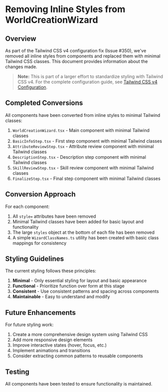 # Removing Inline Styles from WorldCreationWizard

## Overview

As part of the Tailwind CSS v4 configuration fix (Issue #350), we've removed all inline styles from components and replaced them with minimal Tailwind CSS classes. This document provides information about the changes made.

> **Note:** This is part of a larger effort to standardize styling with Tailwind CSS v4. For the complete configuration guide, see [Tailwind CSS v4 Configuration](/docs/technical-guides/tailwind-css-v4-configuration.md).

## Completed Conversions

All components have been converted from inline styles to minimal Tailwind classes:

1. `WorldCreationWizard.tsx` - Main component with minimal Tailwind classes
2. `BasicInfoStep.tsx` - First step component with minimal Tailwind classes
3. `AttributeReviewStep.tsx` - Attribute review component with minimal Tailwind classes
4. `DescriptionStep.tsx` - Description step component with minimal Tailwind classes
5. `SkillReviewStep.tsx` - Skill review component with minimal Tailwind classes
6. `FinalizeStep.tsx` - Final step component with minimal Tailwind classes

## Conversion Approach

For each component:
1. All `style=` attributes have been removed
2. Minimal Tailwind classes have been added for basic layout and functionality
3. The large `styles` object at the bottom of each file has been removed
4. A simple `WizardClassNames.ts` utility has been created with basic class mappings for consistency

## Styling Guidelines

The current styling follows these principles:
1. **Minimal** - Only essential styling for layout and basic appearance
2. **Functional** - Prioritize function over form at this stage
3. **Consistent** - Use consistent patterns and spacing across components
4. **Maintainable** - Easy to understand and modify

## Future Enhancements

For future styling work:
1. Create a more comprehensive design system using Tailwind CSS
2. Add more responsive design elements
3. Improve interactive states (hover, focus, etc.)
4. Implement animations and transitions
5. Consider extracting common patterns to reusable components

## Testing

All components have been tested to ensure functionality is maintained.


